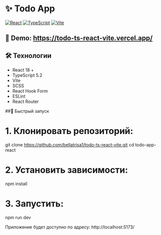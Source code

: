 # ✨  Todo App

[![React](https://img.shields.io/badge/React-18-green)](https://react.dev)
[![TypeScript](https://img.shields.io/badge/TypeScript-5.2-blue)](https://typescriptlang.org)
[![Vite](https://img.shields.io/badge/Vite-5.0-orange)](https://vitejs.dev)

## 🔗 Demo: https://todo-ts-react-vite.vercel.app/

## 🛠 Технологии

- React 18 +
- TypeScript 5.2
- Vite
- SCSS
- React Hook Form
- ESLint
- React Router

##🚀 Быстрый запуск

# 1. Клонировать репозиторий:
git clone https://github.com/bellatrisa1/todo-ts-react-vite.git
cd todo-app-react

# 2. Установить зависимости:
npm install

# 3. Запустить:
npm run dev

Приложение будет доступно по адресу: http://localhost:5173/
